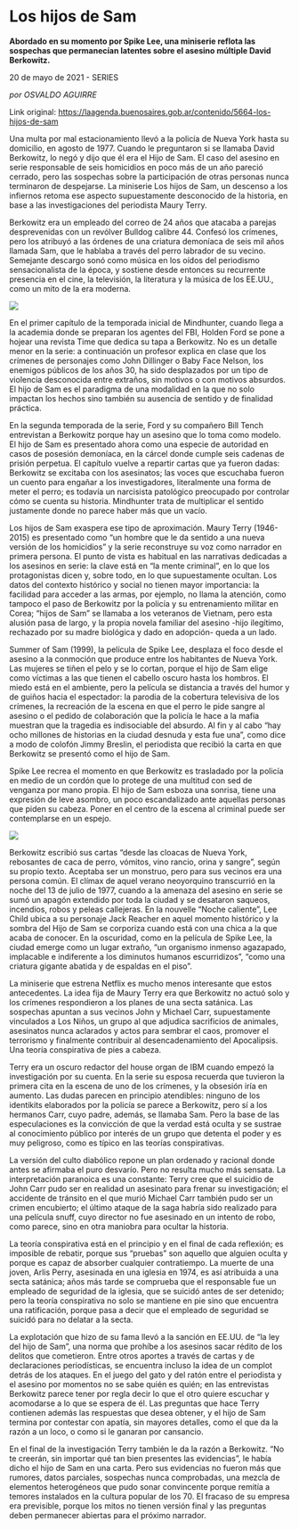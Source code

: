 # Los hijos de Sam

**Abordado en su momento por Spike Lee, una miniserie reflota las sospechas que permanecían latentes sobre el asesino múltiple David Berkowitz.**

20 de mayo de 2021 - SERIES

_por OSVALDO AGUIRRE_

Link original: https://laagenda.buenosaires.gob.ar/contenido/5664-los-hijos-de-sam



Una multa por mal estacionamiento llevó a la policía de Nueva York hasta su domicilio, en agosto de 1977. Cuando le preguntaron si se llamaba David Berkowitz, lo negó y dijo que él era el Hijo de Sam. El caso del asesino en serie responsable de seis homicidios en poco más de un año pareció cerrado, pero las sospechas sobre la participación de otras personas nunca terminaron de despejarse. La miniserie Los hijos de Sam, un descenso a los infiernos retoma ese aspecto supuestamente desconocido de la historia, en base a las investigaciones del periodista Maury Terry.




Berkowitz era un empleado del correo de 24 años que atacaba a parejas desprevenidas con un revólver Bulldog calibre 44. Confesó los crímenes, pero los atribuyó a las órdenes de una criatura demoníaca de seis mil años llamada Sam, que le hablaba a través del perro labrador de su vecino. Semejante descargo sonó como música en los oídos del periodismo sensacionalista de la época, y sostiene desde entonces su recurrente presencia en el cine, la televisión, la literatura y la música de los EE.UU., como un mito de la era moderna.




![](https://cdn.flowlikemusic.com/files/images/51375/5ddd547e-a73c-450f-be7f-7c5ae3bfe7f1.jpg)




En el primer capítulo de la temporada inicial de Mindhunter, cuando llega a la academia donde se preparan los agentes del FBI, Holden Ford se pone a hojear una revista Time que dedica su tapa a Berkowitz. No es un detalle menor en la serie: a continuación un profesor explica en clase que los crímenes de personajes como John Dillinger o Baby Face Nelson, los enemigos públicos de los años 30, ha sido desplazados por un tipo de violencia desconocida entre extraños, sin motivos o con motivos absurdos. El hijo de Sam es el paradigma de una modalidad en la que no solo impactan los hechos sino también su ausencia de sentido y de finalidad práctica.




En la segunda temporada de la serie, Ford y su compañero Bill Tench entrevistan a Berkowitz porque hay un asesino que lo toma como modelo. El hijo de Sam es presentado ahora como una especie de autoridad en casos de posesión demoníaca, en la cárcel donde cumple seis cadenas de prisión perpetua. El capítulo vuelve a repartir cartas que ya fueron dadas: Berkowitz se excitaba con los asesinatos; las voces que escuchaba fueron un cuento para engañar a los investigadores, literalmente una forma de meter el perro; es todavía un narcisista patológico preocupado por controlar cómo se cuenta su historia. Mindhunter trata de multiplicar el sentido justamente donde no parece haber más que un vacío.




Los hijos de Sam exaspera ese tipo de aproximación. Maury Terry (1946-2015) es presentado como “un hombre que le da sentido a una nueva versión de los homicidios” y la serie reconstruye su voz como narrador en primera persona. El punto de vista es habitual en las narrativas dedicadas a los asesinos en serie: la clave está en “la mente criminal”, en lo que los protagonistas dicen y, sobre todo, en lo que supuestamente ocultan. Los datos del contexto histórico y social no tienen mayor importancia: la facilidad para acceder a las armas, por ejemplo, no llama la atención, como tampoco el paso de Berkowitz por la policía y su entrenamiento militar en Corea; “hijos de Sam” se llamaba a los veteranos de Vietnam, pero esta alusión pasa de largo, y la propia novela familiar del asesino -hijo ilegítimo, rechazado por su madre biológica y dado en adopción- queda a un lado.




Summer of Sam (1999), la película de Spike Lee, desplaza el foco desde el asesino a la conmoción que produce entre los habitantes de Nueva York. Las mujeres se tiñen el pelo y se lo cortan, porque el hijo de Sam elige como víctimas a las que tienen el cabello oscuro hasta los hombros. El miedo está en el ambiente, pero la película se distancia a través del humor y de guiños hacia el espectador: la parodia de la cobertura televisiva de los crímenes, la recreación de la escena en que el perro le pide sangre al asesino o el pedido de colaboración que la policía le hace a la mafia muestran que la tragedia es indisociable del absurdo. Al fin y al cabo “hay ocho millones de historias en la ciudad desnuda y esta fue una”, como dice a modo de colofón Jimmy Breslin, el periodista que recibió la carta en que Berkowitz se presentó como el hijo de Sam.




Spike Lee recrea el momento en que Berkowitz es trasladado por la policía en medio de un cordón que lo protege de una multitud con sed de venganza por mano propia. El hijo de Sam esboza una sonrisa, tiene una expresión de leve asombro, un poco escandalizado ante aquellas personas que piden su cabeza. Poner en el centro de la escena al criminal puede ser contemplarse en un espejo.




![](https://cdn.flowlikemusic.com/files/images/51378/5f582bc6-29ec-4e7c-875b-0d3ea8ec1883.jpg)




Berkowitz escribió sus cartas “desde las cloacas de Nueva York, rebosantes de caca de perro, vómitos, vino rancio, orina y sangre”, según su propio texto. Aceptaba ser un monstruo, pero para sus vecinos era una persona común. El clímax de aquel verano neoyorquino transcurrió en la noche del 13 de julio de 1977, cuando a la amenaza del asesino en serie se sumó un apagón extendido por toda la ciudad y se desataron saqueos, incendios, robos y peleas callejeras. En la nouvelle “Noche caliente”, Lee Child ubica a su personaje Jack Reacher en aquel momento histórico y la sombra del Hijo de Sam se corporiza cuando está con una chica a la que acaba de conocer. En la oscuridad, como en la película de Spike Lee, la ciudad emerge como un lugar extraño, “un organismo inmenso agazapado, implacable e indiferente a los diminutos humanos escurridizos”, “como una criatura gigante abatida y de espaldas en el piso”.




La miniserie que estrena Netflix es mucho menos interesante que estos antecedentes. La idea fija de Maury Terry era que Berkowitz no actuó solo y los crímenes respondieron a los planes de una secta satánica. Las sospechas apuntan a sus vecinos John y Michael Carr, supuestamente vinculados a Los Niños, un grupo al que adjudica sacrificios de animales, asesinatos nunca aclarados y actos para sembrar el caos, promover el terrorismo y finalmente contribuir al desencadenamiento del Apocalipsis. Una teoría conspirativa de pies a cabeza.




Terry era un oscuro redactor del house organ de IBM cuando empezó la investigación por su cuenta. En la serie su esposa recuerda que tuvieron la primera cita en la escena de uno de los crímenes, y la obsesión iría en aumento. Las dudas parecen en principio atendibles: ninguno de los identikits elaborados por la policía se parece a Berkowitz, pero sí a los hermanos Carr, cuyo padre, además, se llamaba Sam. Pero la base de las especulaciones es la convicción de que la verdad está oculta y se sustrae al conocimiento público por interés de un grupo que detenta el poder y es muy peligroso, como es típico en las teorías conspirativas.




La versión del culto diabólico repone un plan ordenado y racional donde antes se afirmaba el puro desvarío. Pero no resulta mucho más sensata. La interpretación paranoica es una constante: Terry cree que el suicidio de John Carr pudo ser en realidad un asesinato para frenar su investigación; el accidente de tránsito en el que murió Michael Carr también pudo ser un crimen encubierto; el último ataque de la saga habría sido realizado para una película snuff, cuyo director no fue asesinado en un intento de robo, como parece, sino en otra maniobra para ocultar la historia.




La teoría conspirativa está en el principio y en el final de cada reflexión; es imposible de rebatir, porque sus “pruebas” son aquello que alguien oculta y porque es capaz de absorber cualquier contratiempo. La muerte de una joven, Arlis Perry, asesinada en una iglesia en 1974, es así atribuida a una secta satánica; años más tarde se comprueba que el responsable fue un empleado de seguridad de la iglesia, que se suicidó antes de ser detenido; pero la teoría conspirativa no solo se mantiene en pie sino que encuentra una ratificación, porque pasa a decir que el empleado de seguridad se suicidó para no delatar a la secta.




La explotación que hizo de su fama llevó a la sanción en EE.UU. de “la ley del hijo de Sam”, una norma que prohíbe a los asesinos sacar rédito de los delitos que cometieron. Entre otros aportes a través de cartas y de declaraciones periodísticas, se encuentra incluso la idea de un complot detrás de los ataques. En el juego del gato y del ratón entre el periodista y el asesino por momentos no se sabe quién es quién; en las entrevistas Berkowitz parece tener por regla decir lo que el otro quiere escuchar y acomodarse a lo que se espera de él. Las preguntas que hace Terry contienen además las respuestas que desea obtener, y el hijo de Sam termina por contestar con apatía, sin mayores detalles, como el que da la razón a un loco, o como si le ganaran por cansancio.




En el final de la investigación Terry también le da la razón a Berkowitz. “No te creerán, sin importar qué tan bien presentes las evidencias”, le había dicho el hijo de Sam en una carta. Pero sus evidencias no fueron más que rumores, datos parciales, sospechas nunca comprobadas, una mezcla de elementos heterogéneos que pudo sonar convincente porque remitía a temores instalados en la cultura popular de los 70. El fracaso de su empresa era previsible, porque los mitos no tienen versión final y las preguntas deben permanecer abiertas para el próximo narrador.



